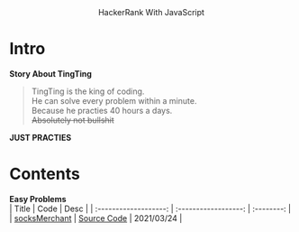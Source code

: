 <center>HackerRank With JavaScript</center >

# Intro 
**Story About TingTing**
> TingTing is the king of coding.  
He can solve every problem within a minute.  
Because he practies 40 hours a days.  
~~Absolutely not bullshit~~

**JUST PRACTIES**  
# Contents  
**Easy Problems**  
|         Title         |         Code         |    Desc    |
| :-------------------: | :------------------: | :--------: |
| [socksMerchant][1web] | [Source Code][1code] | 2021/03/24 |




<!-- URL Below -->
[1web]:https://www.hackerrank.com/challenges/sock-merchant/problem
[1code]:./src/easy/socksMerchant.js